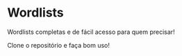 # Wordlists
Wordlists completas e de fácil acesso para quem precisar!

Clone o repositório e faça bom uso!
